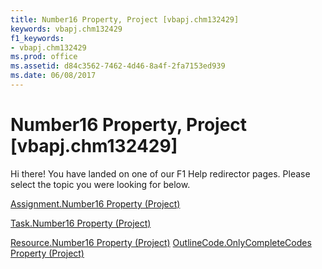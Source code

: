 ```yaml
---
title: Number16 Property, Project [vbapj.chm132429]
keywords: vbapj.chm132429
f1_keywords:
- vbapj.chm132429
ms.prod: office
ms.assetid: d84c3562-7462-4d46-8a4f-2fa7153ed939
ms.date: 06/08/2017
---
```



# Number16 Property, Project [vbapj.chm132429]

Hi there! You have landed on one of our F1 Help redirector pages. Please select the topic you were looking for below.

[Assignment.Number16 Property (Project)](http://msdn.microsoft.com/library/9af9d070-bb06-9ba4-da6e-34e9f7e04dfe%28Office.15%29.aspx)

[Task.Number16 Property (Project)](http://msdn.microsoft.com/library/b222acc8-dd1a-ba86-f267-760c90af366f%28Office.15%29.aspx)

[Resource.Number16 Property (Project)](http://msdn.microsoft.com/library/ff2c8176-a4a2-4c55-24cb-9bdadc31c7eb%28Office.15%29.aspx)
[OutlineCode.OnlyCompleteCodes Property (Project)](http://msdn.microsoft.com/library/eb0b8dc2-2cb8-a86b-2711-fa4c6f215971%28Office.15%29.aspx)

